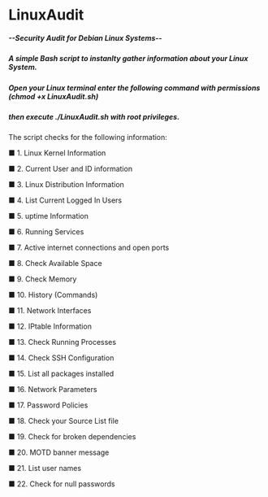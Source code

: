 # LinuxAudit
<h5>--Security Audit for Debian Linux Systems--</h5>
<h5>A simple Bash script to instanlty gather information about your Linux System.</h5>
<h5>Open your Linux terminal enter the following command with permissions (chmod +x LinuxAudit.sh)</h5>
<h5>then execute ./LinuxAudit.sh with root privileges.</h5>

The script checks for the following information:

<p>&#9632; 1. Linux Kernel Information </p>
<p>&#9632; 2. Current User and ID information </p>
<p>&#9632; 3.  Linux Distribution Information </p>
<p>&#9632; 4. List Current Logged In Users </p>
<p>&#9632; 5. uptime Information </p>
<p>&#9632; 6. Running Services </p>
<p>&#9632; 7. Active internet connections and open ports </p>
<p>&#9632; 8. Check Available Space </p>
<p>&#9632; 9. Check Memory </p>
<p>&#9632; 10. History (Commands) </p>
<p>&#9632; 11. Network Interfaces </p>
<p>&#9632; 12. IPtable Information </p>
<p>&#9632; 13. Check Running Processes </p>
<p>&#9632; 14. Check SSH Configuration </p>
<p>&#9632; 15. List all packages installed </p>
<p>&#9632; 16. Network Parameters </p>
<p>&#9632; 17. Password Policies </p>
<p>&#9632; 18. Check your Source List file </p>
<p>&#9632; 19. Check for broken dependencies </p>
<p>&#9632; 20. MOTD banner message </p>
<p>&#9632; 21. List user names </p>
<p>&#9632; 22. Check for null passwords </p>



